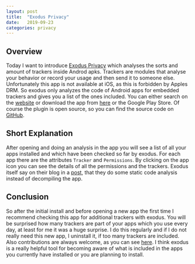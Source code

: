 ```yaml
---
layout: post
title:  "Exodus Privacy"
date:   2019-09-23
categories: privacy
---
```


## Overview
Today I want to introduce [Exodus Privacy](https://exodus-privacy.eu.org/en/) which analyses the sorts and amount of trackers inside Androd apks. Trackers are modules that analyse your behavior or record your usage and then send it to someone else. Unfortunately this app is not available at iOS, as this is forbidden by Apples DRM. So exodus only analyzes the code of Android apps for embedded trackers and gives you a list of the ones included. 
You can either search on the [website](https://reports.exodus-privacy.eu.org/en/search/) or download the app from [here](https://f-droid.org/en/packages/org.eu.exodus_privacy.exodusprivacy/) or the Google Play Store. Of course the plugin is open source, so you can find the source code on [GitHub](https://github.com/exodus-privacy/).

## Short Explanation
After opening and doing an analysis in the app you will see a list of all your apps installed and which have been checked so far by exodus. For each app there are the attributes `Tracker` and `Permissions`. By clicking on the app icon you can see the details of all the permissions and the trackers. Exodus itself say on their blog in a [post](https://exodus-privacy.eu.org/en/post/exodus_static_analysis/), that they do some static code analysis instead of decompiling the app. 

## Conclusion
So after the initial install and before opening a new app the first time I recommend checking this app for additional trackers with exodus. You will be surprised how many trackers are part of your apps which you use every day, at least for me it was a huge surprise. I do this regularly and if I do not really need this new app, I uninstall it, if too many trackers are included. Also contributions are always welcome, as you can see [here](https://exodus-privacy.eu.org/en/page/contribute/). I think exodus is a really helpful tool for becoming aware of what is included in the apps you currently have installed or you are planning to install.